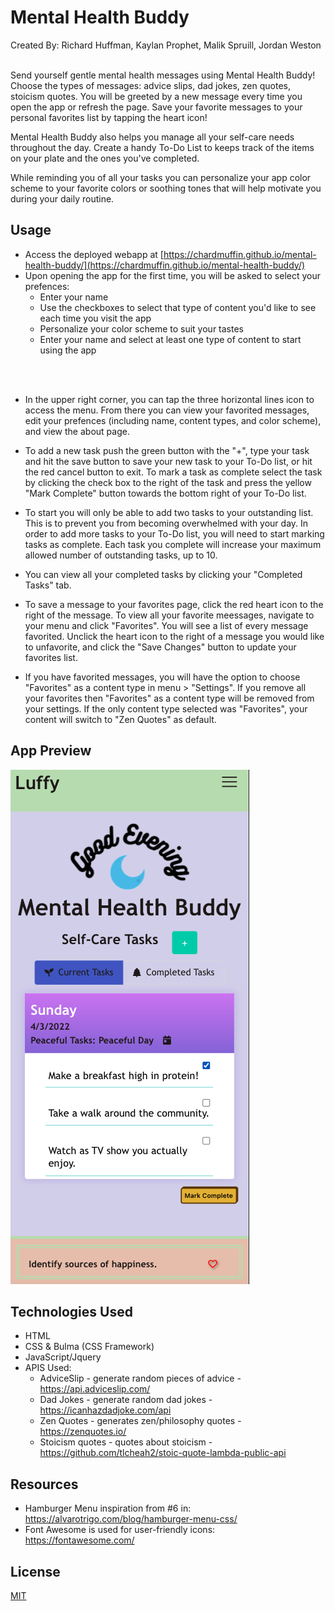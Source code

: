 # Mental Health Buddy

Created By: Richard Huffman, Kaylan Prophet, Malik Spruill, Jordan Weston
<br>
<br>

Send yourself gentle mental health messages using Mental Health Buddy! 
Choose the types of messages: advice slips, dad jokes, zen quotes, stoicism quotes. You will be greeted by a new message every time you open the app or refresh the page. Save your favorite messages to your personal favorites list by tapping the heart icon! 

Mental Health Buddy also helps you manage all your self-care needs throughout the day. Create a handy To-Do List to keeps track of the items on your plate and the ones you've completed.

While reminding you of all your tasks you can personalize your app color scheme to your favorite colors or soothing tones that will help motivate you during your daily routine.


## Usage
* Access the deployed webapp at [https://chardmuffin.github.io/mental-health-buddy/](https://chardmuffin.github.io/mental-health-buddy/)
* Upon opening the app for the first time, you will be asked to select your prefences: 
    * Enter your name
    * Use the checkboxes to select that type of content you'd like to see each time you visit the app
    * Personalize your color scheme to suit your tastes
    * Enter your name and select at least one type of content to start using the app
<br>
<br>

* In the upper right corner, you can tap the three horizontal lines icon to access the menu. From there you can view your favorited messages, edit your prefences (including name, content types, and color scheme), and view the about page.

* To add a new task push the green button with the "+", type your task and hit the save button to save your new task to your To-Do list, or hit the red cancel button to exit. To mark a task as complete select the task by clicking the check box to the right of the task and press the yellow "Mark Complete" button towards the bottom right of your To-Do list.

* To start you will only be able to add two tasks to your outstanding list. This is to prevent you from becoming overwhelmed with your day. In order to add more tasks to your To-Do list, you will need to start marking tasks as complete. Each task you complete 
will increase your maximum allowed number of outstanding tasks, up to 10.

* You can view all your completed tasks by clicking your "Completed Tasks" tab.

* To save a message to your favorites page, click the red heart icon to the right of the message. To view all your favorite meessages, navigate to your menu and click "Favorites". You will see a list of every message favorited. Unclick the heart icon to the right of a message you would like to unfavorite, and click the "Save Changes" button to update your favorites list.

* If you have favorited messages, you will have the option to choose "Favorites" as a content type in menu > "Settings". If you remove all your favorites then "Favorites" as a content type will be removed from your settings. If the only content type selected was "Favorites", your content will switch to "Zen Quotes" as default.

## App Preview
![mental-health-buddy-screenshot](./assets/images/mental-health-buddy-screenshot.png)

## Technologies Used
* HTML
* CSS & Bulma (CSS Framework)
* JavaScript/Jquery 
* APIS Used:
    * AdviceSlip - generate random pieces of advice - https://api.adviceslip.com/
    * Dad Jokes - generate random dad jokes - https://icanhazdadjoke.com/api
    * Zen Quotes - generates zen/philosophy quotes - https://zenquotes.io/
    * Stoicism quotes - quotes about stoicism - https://github.com/tlcheah2/stoic-quote-lambda-public-api

## Resources
* Hamburger Menu inspiration from #6 in: https://alvarotrigo.com/blog/hamburger-menu-css/
* Font Awesome is used for user-friendly icons: https://fontawesome.com/

## License
[MIT](https://choosealicense.com/licenses/mit/)
